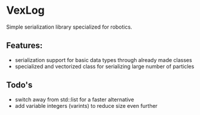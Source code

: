 # VexLog
Simple serialization library specialized for robotics.

## Features:
* serialization support for basic data types through already made classes
* specialized and vectorized class for serializing large number of particles

## Todo's
* switch away from std::list for a faster alternative
* add variable integers (varints) to reduce size even further
